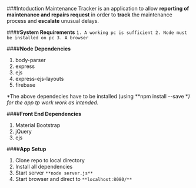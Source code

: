 ###Intoduction
Maintenance Tracker is an application to allow **reporting of maintenance and repairs request** in order to **track** the maintenance process and **escalate** unusual delays.

####**System Requirements**
`1. A working pc is sufficient
2. Node must be installed on pc
3. A browser`

####**Node Dependencies**
1. body-parser
2. express
3. ejs
4. express-ejs-layouts
5. firebase

*The above dependecies have to be installed (using **npm install <name-of-package> --save **) for the app tp work work as intended.*

####**Front End Dependencies**
1. Material Bootstrap
2. jQuery
3. ejs

####**App Setup**
1. Clone repo to local directory
2. Install all dependencies
3. Start server `**node server.js**`
4. Start browser and direct to `**localhost:8080/**`